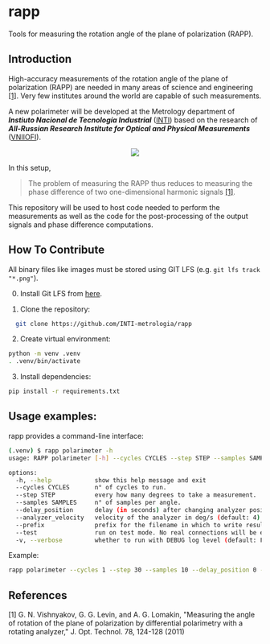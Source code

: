 # rapp
Tools for measuring the rotation angle of the plane of polarization (RAPP).


[VNIIOFI]: https://www.vniiofi.ru
[INTI]: https://www.inti.gob.ar/areas/metrologia-y-calidad/fisica/metrologia-fisica

## Introduction

High-accuracy measurements of the rotation angle of the plane of polarization (RAPP)
are needed in many areas of science and engineering [[1]](#1). 
Very few institutes around the world are capable of such measurements.

A new polarimeter will be developed at the Metrology department of ***Instiuto Nacional de Tecnología Industrial*** ([INTI])
based on the research of ***All-Russian Research Institute for Optical and Physical Measurements*** ([VNIIOFI]).

<p align="center">
  <img src="images/diagram.png" />
</p>

In this setup,
> The problem of measuring the RAPP thus reduces
  to measuring the phase difference of two one-dimensional
  harmonic signals [[1]](#1). 

This repository will be used to host code needed to perform the measurements as well as the code
for the post-processing of the output signals and phase difference computations. 

## How To Contribute

All binary files like images must be stored using GIT LFS (e.g. `git lfs track "*.png"`).

0. Install Git LFS from [here](https://git-lfs.com).

1. Clone the repository: 

```bash
  git clone https://github.com/INTI-metrologia/rapp
```

2. Create virtual environment:

```bash
python -m venv .venv
. .venv/bin/activate
```

3. Install dependencies:

```bash
pip install -r requirements.txt
```

## Usage examples:

rapp provides a command-line interface:

```bash
(.venv) $ rapp polarimeter -h
usage: RAPP polarimeter [-h] --cycles CYCLES --step STEP --samples SAMPLES [--delay_position] [--analyzer_velocity] [--prefix] [--test] [-v]

options:
  -h, --help            show this help message and exit
  --cycles CYCLES       n° of cycles to run.
  --step STEP           every how many degrees to take a measurement.
  --samples SAMPLES     n° of samples per angle.
  --delay_position      delay (in seconds) after changing analyzer position (default: 1).
  --analyzer_velocity   velocity of the analyzer in deg/s (default: 4).
  --prefix              prefix for the filename in which to write results (default: test).
  --test                run on test mode. No real connections will be established (default: False).
  -v, --verbose         whether to run with DEBUG log level (default: False).
```

Example:
```bash
rapp polarimeter --cycles 1 --step 30 --samples 10 --delay_position 0 --test
```


## References
<a id="1">[1]</a> G. N. Vishnyakov, G. G. Levin, and A. G. Lomakin,
"Measuring the angle of rotation of the plane of polarization by differential polarimetry with a rotating analyzer,"
J. Opt. Technol. 78, 124-128 (2011)
